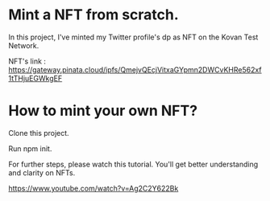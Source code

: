 # Mint a NFT from scratch.
In this project, I've minted my Twitter profile's dp as NFT on the Kovan Test Network.  

NFT's link : https://gateway.pinata.cloud/ipfs/QmejvQEcjVitxaGYpmn2DWCvKHRe562xf1tTHjuEGWkgEF

# How to mint your own NFT?

Clone this project.

Run npm init.

For further steps, please watch this tutorial. You'll get better understanding and clarity on NFTs.

https://www.youtube.com/watch?v=Ag2C2Y622Bk
